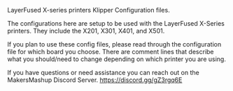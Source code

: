 LayerFused X-series printers Klipper Configuration files.

The configurations here are setup to be used with the LayerFused X-Series printers.  They include the X201, X301, X401, and X501.

If you plan to use these config files, please read through the configuration file for which board you choose.  There are comment lines that describe what you should/need to change depending on which printer you are using.

If you have questions or need assistance you can reach out on the MakersMashup Discord Server. https://discord.gg/gZ3rgq6E

